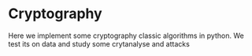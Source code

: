 # Cryptography
Here we implement some cryptography classic algorithms in python. We test its on data and study some crytanalyse and attacks
